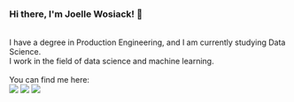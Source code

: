 ### Hi there, I'm Joelle Wosiack! 👋

<br>
I have a degree in Production Engineering, and I am currently studying Data Science. 
<br>
I work in the field of data science and machine learning.
<br>
<br>
You can find me here:

<div>
  <a href="https://www.linkedin.com/in/joellewosiack/" target="_blank"><img src="https://img.shields.io/badge/LinkedIn-0077B5?style=for-the-badge&logo=linkedin&logoColor=white" target="_black"></a>
  <a href="mailto:jojoelle.wosiack@gmail.com" target="_blank"><img src="https://img.shields.io/badge/Gmail-D14836?style=for-the-badge&logo=gmail&logoColor=white" target="_black"></a>
  <a href="https://github.com/JoelleWosiack" target="_blank"><img src="https://img.shields.io/badge/GitHub-100000?style=for-the-badge&logo=github&logoColor=white" target="_black"></a>
</div>
